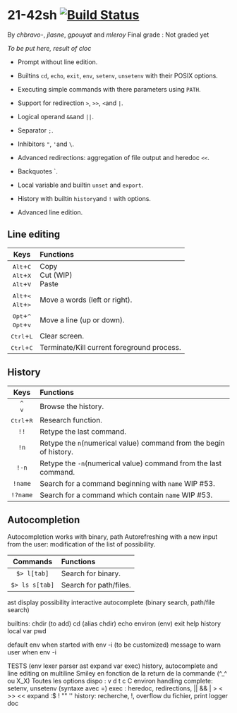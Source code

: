 # 21-42sh [![Build Status](https://travis-ci.com/cbcercas/21-42sh.svg?token=MVpT9pWnUSbCfBPKvyfA&branch=master)](https://travis-ci.com/cbcercas/21-42sh)

By *chbravo-*, *jlasne*, *gpouyat* and *mleroy*
Final grade : Not graded yet

*To be put here, result of cloc*


- Prompt without line edition.
- Builtins `cd`, `echo`, `exit`, `env`, `setenv`, `unsetenv` with their POSIX options.
- Executing simple commands with there parameters using `PATH`.
- Support for redirection `>`, `>>`, `<`and `|`.
- Logical operand `&&`and `||`.
- Separator `;`.

- Inhibitors `"`, `'`and `\`.
- Advanced redirections: aggregation of file output and heredoc `<<`.
- Backquotes \`.
- Local variable and builtin `unset` and `export`.
- History with builtin `history`and `!` with options.
- Advanced line edition.

## Line editing

Keys|Functions|
:-:|:--
<kbd>Alt</kbd>+<kbd>C</kbd><br><kbd>Alt</kbd>+<kbd>X</kbd><br><kbd>Alt</kbd>+<kbd>V</kbd>|Copy<br>Cut (WIP)<br>Paste
<kbd>Alt</kbd>+<kbd><</kbd><br><kbd>Alt</kbd>+<kbd>></kbd>|Move a words (left or right).
<kbd>Opt</kbd>+<kbd>^</kbd><br><kbd>Opt</kbd>+<kbd>v</kbd>|Move a line (up or down).
<kbd>Ctrl</kbd>+<kbd>L</kbd>|Clear screen.
<kbd>Ctrl</kbd>+<kbd>C</kbd>|Terminate/Kill current foreground process.

## History

Keys|Functions|
:-:|:--
<kbd>^</kbd><br><kbd>v</kbd>|Browse the history.
<kbd>Ctrl</kbd>+<kbd>R</kbd>|Research function.
`!!`|Retype the last command.
`!n`|Retype the `n`(numerical value) command from the begin of history.
`!-n`|Retype the `-n`(numerical value) command from the last command.
`!name`|Search for a command beginning with `name` WIP #53.
`!?name`|Search for a command which contain `name` WIP #53.

## Autocompletion

Autocompletion works with binary, path
Autorefreshing with a new input from the user: modification of the list of possibility.

Commands|Functions|
:-:|:--
`$> l[tab]`|Search for binary.
`$> ls s[tab]`|Search for path/files.


ast display possibility
interactive autocomplete (binary search, path/file search)

builtins:
chdir (to add)
cd (alias chdir)
echo
environ (env)
exit
help
history
local var
pwd

default env when started with env -i (to be customized)
message to warn user when env -i

TESTS (env lexer parser ast expand var exec)
history, autocomplete and line editing on multiline
Smiley en fonction de la return de la commande (^_^ ou X_X)
Toutes les options dispo : v d t c C
environ handling complete: setenv, unsetenv (syntaxe avec =)
exec : heredoc, redirections, || && | > < >> <<
expand :$ ! "" ''
history: recherche, !, overflow du fichier, print
logger
doc
